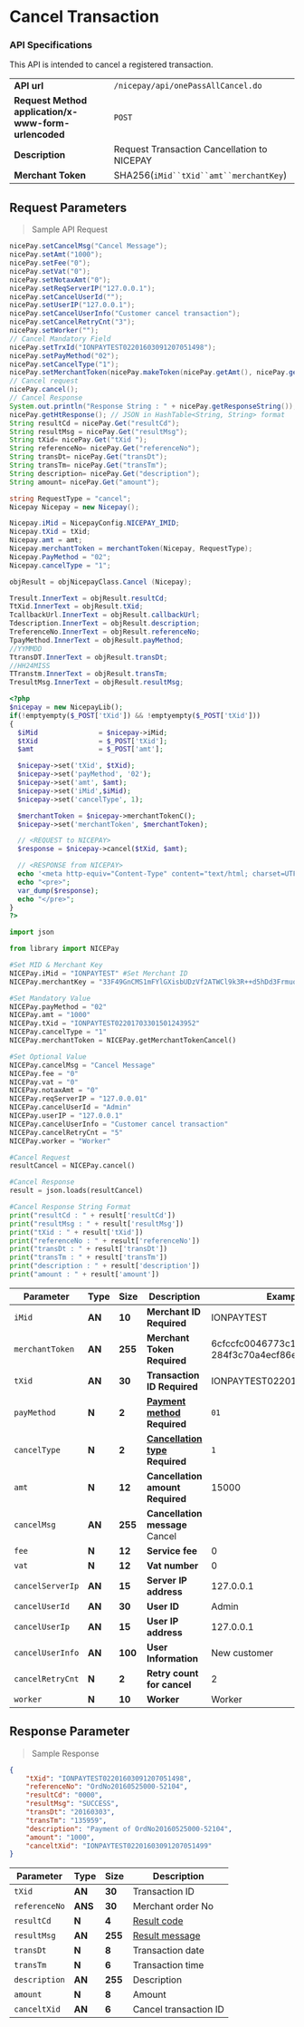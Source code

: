 # Cancel Transaction
### API Specifications
This API is intended to cancel a registered transaction.

|                                                          |                                             |
| -------------------------------------------------------- | ------------------------------------------- |
| **API url**                                              | `/nicepay/api/onePassAllCancel.do`          |
| **Request Method** **application/x-www-form-urlencoded** | `POST`                                      |
| **Description**                                          | Request Transaction Cancellation to NICEPAY |
| **Merchant Token**                                       | SHA256(`iMid``tXid``amt``merchantKey`)      |


## Request Parameters

> Sample API Request

```java
nicePay.setCancelMsg("Cancel Message");    
nicePay.setAmt("1000");    
nicePay.setFee("0");    
nicePay.setVat("0");    
nicePay.setNotaxAmt("0");    
nicePay.setReqServerIP("127.0.0.1");    
nicePay.setCancelUserId("");    
nicePay.setUserIP("127.0.0.1");    
nicePay.setCancelUserInfo("Customer cancel transaction");    
nicePay.setCancelRetryCnt("3");    
nicePay.setWorker("");    
// Cancel Mandatory Field    
nicePay.setTrxId("IONPAYTEST02201603091207051498");    
nicePay.setPayMethod("02");    
nicePay.setCancelType("1");    
nicePay.setMerchantToken(nicePay.makeToken(nicePay.getAmt(), nicePay.getTrxId()));    
// Cancel request    
nicePay.cancel();    
// Cancel Response    
System.out.println("Response String : " + nicePay.getResponseString()); // JSON in String format    
nicePay.getHtResponse(); // JSON in HashTable<String, String> format    
String resultCd = nicePay.Get("resultCd");         
String resultMsg = nicePay.Get("resultMsg");         
String tXid= nicePay.Get("tXid ");         
String referenceNo= nicePay.Get("referenceNo");   
String transDt= nicePay.Get("transDt");   
String transTm= nicePay.Get("transTm");   
String description= nicePay.Get("description");   
String amount= nicePay.Get("amount");
```

```csharp
string RequestType = "cancel";
Nicepay Nicepay = new Nicepay();

Nicepay.iMid = NicepayConfig.NICEPAY_IMID;
Nicepay.tXid = tXid;
Nicepay.amt = amt;
Nicepay.merchantToken = merchantToken(Nicepay, RequestType);
Nicepay.PayMethod = "02";
Nicepay.cancelType = "1";

objResult = objNicepayClass.Cancel (Nicepay);

Tresult.InnerText = objResult.resultCd;
TtXid.InnerText = objResult.tXid;
TcallbackUrl.InnerText = objResult.callbackUrl;
Tdescription.InnerText = objResult.description;
TreferenceNo.InnerText = objResult.referenceNo;
TpayMethod.InnerText = objResult.payMethod;
//YYMMDD
TtransDT.InnerText = objResult.transDt;
//HH24MISS
TTranstm.InnerText = objResult.transTm;
TresultMsg.InnerText = objResult.resultMsg;
```

```php
<?php
$nicepay = new NicepayLib();  
if(!emptyempty($_POST['tXid']) && !emptyempty($_POST['tXid']))  
{  
  $iMid               = $nicepay->iMid;  
  $tXid               = $_POST['tXid'];  
  $amt                = $_POST['amt'];  

  $nicepay->set('tXid', $tXid);  
  $nicepay->set('payMethod', '02');  
  $nicepay->set('amt', $amt);  
  $nicepay->set('iMid',$iMid);  
  $nicepay->set('cancelType', 1);  

  $merchantToken = $nicepay->merchantTokenC();  
  $nicepay->set('merchantToken', $merchantToken);  

  // <REQUEST to NICEPAY>  
  $response = $nicepay->cancel($tXid, $amt);  

  // <RESPONSE from NICEPAY>  
  echo '<meta http-equiv="Content-Type" content="text/html; charset=UTF-8">';  
  echo "<pre>";  
  var_dump($response);  
  echo "</pre>";
}
?>
```

```python
import json  

from library import NICEPay  

#Set MID & Merchant Key  
NICEPay.iMid = "IONPAYTEST" #Set Merchant ID  
NICEPay.merchantKey = "33F49GnCMS1mFYlGXisbUDzVf2ATWCl9k3R++d5hDd3Frmuos/XLx8XhXpe+LDYAbpGKZYSwtlyyLOtS/8aD7A==" #Set Merchant Key  

#Set Mandatory Value  
NICEPay.payMethod = "02"  
NICEPay.amt = "1000"  
NICEPay.tXid = "IONPAYTEST02201703301501243952"  
NICEPay.cancelType = "1"  
NICEPay.merchantToken = NICEPay.getMerchantTokenCancel()  

#Set Optional Value  
NICEPay.cancelMsg = "Cancel Message"  
NICEPay.fee = "0"  
NICEPay.vat = "0"  
NICEPay.notaxAmt = "0"  
NICEPay.reqServerIP = "127.0.0.01"  
NICEPay.cancelUserId = "Admin"  
NICEPay.userIP = "127.0.0.1"  
NICEPay.cancelUserInfo = "Customer cancel transaction"  
NICEPay.cancelRetryCnt = "5"  
NICEPay.worker = "Worker"  

#Cancel Request  
resultCancel = NICEPay.cancel()  

#Cancel Response  
result = json.loads(resultCancel)  

#Cancel Response String Format  
print("resultCd : " + result['resultCd'])  
print("resultMsg : " + result['resultMsg'])  
print("tXid : " + result['tXid'])  
print("referenceNo : " + result['referenceNo'])  
print("transDt : " + result['transDt'])  
print("transTm : " + result['transTm'])
print("description : " + result['description'])
print("amount : " + result['amount'])
```

| Parameter        | **Type** | **Size** | **Description**                 	                      | Example Value                                                		 |
| --------------   | -------- | -------- | -----------------------------------                    | ------------------------------------------------------------ 		 |
| `iMid`           | **AN**   | **10**   | **Merchant ID** **Required**                           | IONPAYTEST                                                   		 |
| `merchantToken`  | **AN**   | **255**  | **Merchant Token** **Required**                        | 6cfccfc0046773c1b89d8e98f8b596c<br>284f3c70a4ecf86eba14c18944b74bcd  |
| `tXid`           | **AN**   | **30**   | **Transaction ID** **Required**                        | IONPAYTEST02201607291027025291                                		 |
| `payMethod`      | **N**    | **2**    | **[Payment method](#payment-method)** **Required**     | `01`                                     		                     |
| `cancelType`     | **N**    | **2**    | **[Cancellation type](#cancel-type)** **Required**     | `1`                                      		                     |
| `amt`            | **N**    | **12**   | **Cancellation amount** **Required**                   | 15000                                                         		 |
| `cancelMsg`      | **AN**   | **255**  | **Cancellation message**         	                   Cancel                                                        		 |
| `fee`            | **N**    | **12**   | **Service fee**                 	                      | 0                                                             		 |
| `vat`            | **N**    | **12**   | **Vat number**                  	                      | 0                                                             		 |
| `cancelServerIp` | **AN**   | **15**   | **Server IP address**           	                      | 127.0.0.1                                                     		 |
| `cancelUserId`   | **AN**   | **30**   | **User ID**                     	                      | Admin                                                         		 |
| `cancelUserIp`   | **AN**   | **15**   | **User IP address**             	                      | 127.0.0.1                                                     		 |
| `cancelUserInfo` | **AN**   | **100**  | **User Information**            	                      | New customer                                                  		 |
| `cancelRetryCnt` | **N**    | **2**    | **Retry count for cancel**      	                      | 2                                                             		 |
| `worker`         | **N**    | **10**   | **Worker**                      	                      | Worker                                                        		 |
                      
## Response Parameter

> Sample Response

```json
{
    "tXid": "IONPAYTEST02201603091207051498",
    "referenceNo": "OrdNo20160525000-52104",
    "resultCd": "0000",
    "resultMsg": "SUCCESS",
    "transDt": "20160303",
    "transTm": "135959",
    "description": "Payment of OrdNo20160525000-52104",
    "amount": "1000",
    "canceltXid": "IONPAYTEST02201603091207051499"
}
```

| Parameter   	| **Type** | **Size** | Description                          |
| ----------- 	| -------- | -------- | ---------------------                |
| `tXid`        | **AN**   | **30**   | Transaction ID                       |
| `referenceNo` | **ANS**  | **30**   | Merchant order No                    |
| `resultCd`    | **N**    | **4**    | [Result code](#error-code)           |
| `resultMsg`   | **AN**   | **255**  | [Result message](#error-code)        |
| `transDt`     | **N**    | **8**    | Transaction date                     |
| `transTm`     | **N**    | **6**    | Transaction time                     |
| `description` | **AN**   | **255**  | Description                          |
| `amount`      | **N**    | **8**    | Amount                               |
| `canceltXid`  | **AN**   | **6**    | Cancel transaction ID                |
